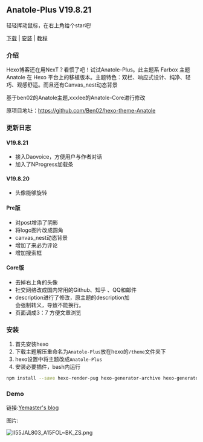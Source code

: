 ## Anatole-Plus V19.8.21

轻轻挥动鼠标，在右上角给个star吧!

[下载](https://github.com/yemaster/Anatole-Plus/releases) | [安装](https://yemaster.github.io/2019/08/20/Anatole-Plus/) | [教程](https://yemaster.github.io/2019/08/17/hexo/)

### 介绍

Hexo博客还在用NexT？看惯了吧！试试Anatole-Plus。此主题系 Farbox 主题 Anatole 在 Hexo 平台上的移植版本。主题特色：双栏、响应式设计、纯净、轻巧、观感舒适。而且还有Canvas_nest动态背景

基于ben02的Anatole主题,xxxlee的Anatole-Core进行修改 

原项目地址：https://github.com/Ben02/hexo-theme-Anatole

### 更新日志
#### V19.8.21
 - 接入Daovoice，方便用户与作者对话
 - 加入了NProgress加载条
#### V19.8.20
 - 头像能够旋转
#### Pre版
 - 对post增添了阴影
 - 将logo图片改成圆角
 - canvas_nest动态背景
 - 增加了来必力评论
 - 增加搜索框
#### Core版
 - 去掉右上角的头像
 - 社交网络改成国内常用的Github、知乎 、QQ和邮件
 - description进行了修改，原主题的description加<br>会强制转义，导致不能换行。
 - 页面调成3：7 方便文章浏览

### 安装

 1. 首先安装hexo
 2. 下载主题解压重命名为`Anatole-Plus`放在hexo的`/theme`文件夹下
 3. hexo设置中将主题改成`Anatole-Plus`
 4. 安装必要插件，bash内运行
 ```bash
 npm install --save hexo-render-pug hexo-generator-archive hexo-generator-tag hexo-generator-index hexo-generator-category hexo-generator-searchdb
 ```

### Demo

链接:[Yemaster's blog](https://yemaster.github.io)

图片:

![II55JAL803_A15FOL~BK_ZS.png](https://masteroj.hustoj.com/image/public/2019/08/19/8a6c6296d396c.png)
